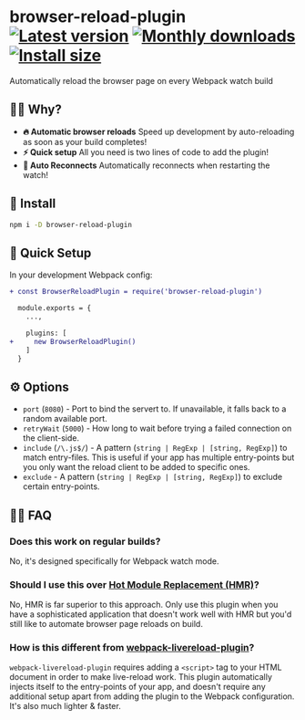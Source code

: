 # browser-reload-plugin [![Latest version](https://badgen.net/npm/v/browser-reload-plugin)](https://npm.im/browser-reload-plugin) [![Monthly downloads](https://badgen.net/npm/dm/browser-reload-plugin)](https://npm.im/browser-reload-plugin) [![Install size](https://packagephobia.now.sh/badge?p=browser-reload-plugin)](https://packagephobia.now.sh/result?p=browser-reload-plugin)

Automatically reload the browser page on every Webpack watch build

## 🙋‍♂️ Why?
- **🔥 Automatic browser reloads** Speed up development by auto-reloading as soon as your build completes!
- **⚡️ Quick setup** All you need is two lines of code to add the plugin!
- **🔌 Auto Reconnects** Automatically reconnects when restarting the watch!

## 🚀 Install
```sh
npm i -D browser-reload-plugin
```

## 🚦 Quick Setup
In your development Webpack config:

```diff
+ const BrowserReloadPlugin = require('browser-reload-plugin')

  module.exports = {
    ...,

    plugins: [
+     new BrowserReloadPlugin()
    ]
  }
```

## ⚙️ Options

- `port` (`8080`) - Port to bind the servert to. If unavailable, it falls back to a random available port.
- `retryWait` (`5000`) - How long to wait before trying a failed connection on the client-side.
- `include` (`/\.js$/`) - A pattern (`string | RegExp | [string, RegExp]`) to match entry-files. This is useful if your app has multiple entry-points but you only want the reload client to be added to specific ones.
- `exclude` - A pattern (`string | RegExp | [string, RegExp]`) to exclude certain entry-points.

## 💁‍♀️ FAQ

### Does this work on regular builds?

No, it's designed specifically for Webpack watch mode.


### Should I use this over [Hot Module Replacement (HMR)](https://webpack.js.org/concepts/hot-module-replacement/)?

No, HMR is far superior to this approach. Only use this plugin when you have a sophisticated application that doesn't work well with HMR but you'd still like to automate browser page reloads on build.


### How is this different from [webpack-livereload-plugin](https://www.npmjs.com/package/webpack-livereload-plugin)?

`webpack-livereload-plugin` requires adding a `<script>` tag to your HTML document in order to make live-reload work. This plugin automatically injects itself to the entry-points of your app, and doesn't require any additional setup apart from adding the plugin to the Webpack configuration. It's also much lighter & faster.
